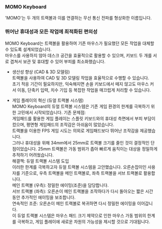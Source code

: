 ### MOMO Keyboard
'MOMO'는 두 개의 트랙볼과 이를 연결하는 무선 통신 전파를 형상화한 이름입니다.

### 뛰어난 휴대성과 모든 작업에 최적화된 편의성
MOMO Keyboard는 트랙볼을 활용하여 기존 마우스가 필요했던 모든 작업을 대체할 수 있도록 설계되었습니다.<br/> 마우스를 사용하지 않아 데스크 공간을 효율적으로 활용할 수 있으며, 키보드 두 개를 서로 겹쳐서 보관 및 휴대할 수 있어 부피를 최소화했습니다.

- 생산성 향상 (CAD & 3D 모델링)<br/>
트랙볼을 사용하여 CAD 및 3D 모델링 작업을 효율적으로 수행할 수 있습니다.<br/>
초기 적응 기간이 필요하지만, 익숙해지면 손을 키보드에서 떼지 않고도 마우스 커서 이동, 단축키 입력, 치수 기입 등 복잡한 작업을 매끄럽게 처리할 수 있습니다.

- 게임 플레이의 혁신 (듀얼 트랙볼 시스템)<br/>
MOMO Keyboard의 듀얼 트랙볼 시스템은 기존 게임 환경의 한계를 극복하기 위한 고민에서 시작되었습니다.
기존 문제점:<br/>
게임패드를 활용한 게임 플레이는 스플릿 키보드와의 휴대성 측면에서 부피 부담이 컸으며, 평면형 게임패드의 조작감은 아쉬움이 많았습니다.<br/>
트랙볼을 이용한 FPS 게임 시도는 의외로 게임패드보다 뛰어난 조작감을 제공했습니다.<br/>
그러나 휴대성을 위해 34mm에서 25mm로 트랙볼 크기를 줄인 것이 결정적인 단점이었습니다. 25mm 트랙볼은 가동 범위가 좁아 빠르게 움직이는 대상을 정밀하게 추적하기 어려웠습니다.<br/>
해결책: 듀얼 트랙볼 시스템 도입<br/>
이러한 한계를 극복하고자 듀얼 트랙볼 시스템을 고안했습니다. 오른손잡이인 사용자를 기준으로, 우측 트랙볼을 메인 트랙볼로, 좌측 트랙볼을 서브 트랙볼로 활용합니다.<br/>
메인 트랙볼 (우측): 정밀한 에이밍(조준)을 담당합니다.<br/>
서브 트랙볼 (좌측): 오른손이 메인 트랙볼을 조작하다가 다시 돌아오는 짧은 시간 동안 추가적인 에이밍을 보조합니다.<br/>
연속적인 조준: 오른손이 메인 트랙볼로 복귀하면 다시 정밀한 에이밍을 이어갑니다.<br/>
이 듀얼 트랙볼 시스템은 마우스 패드 크기 제약으로 인한 마우스 가동 범위의 한계를 극복하고, 게임 플레이에 새로운 차원의 가능성을 제시할 것으로 기대됩니다.<br/>
